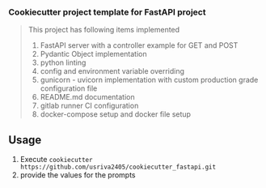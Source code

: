 ### Cookiecutter project template for FastAPI project
> This project has following items implemented <br />
>  
> 1. FastAPI server with a controller example for GET and POST
> 2. Pydantic Object implementation
> 3. python linting
> 4. config and environment variable overriding
> 5. gunicorn - uvicorn implementation with custom production grade configuration file
> 6. README.md documentation
> 7. gitlab runner CI configuration
> 8. docker-compose setup and docker file setup

## Usage
1. Execute `cookiecutter https://github.com/usriva2405/cookiecutter_fastapi.git`
2. provide the values for the prompts
